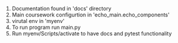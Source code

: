 1) Documentation found in 'docs' directory
2) Main coursework configurtion in 'echo_main.echo_components'
3) virutal env in 'myenv'
4) To run program run main.py
5) Run myenv/Scripts/activate to have  docs and pytest functionality